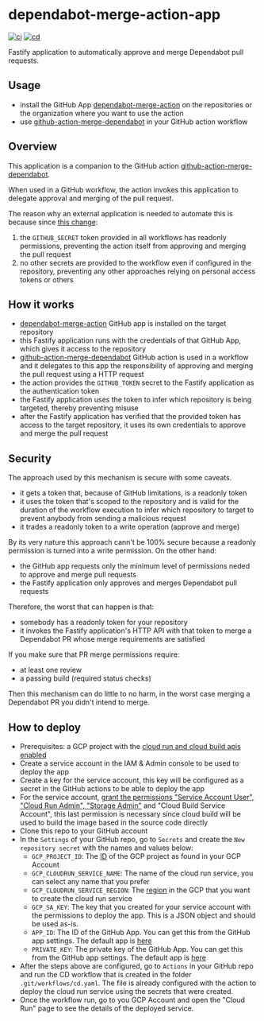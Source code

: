 # dependabot-merge-action-app

[![ci](https://github.com/fastify/dependabot-merge-action-app/actions/workflows/ci.yml/badge.svg)](https://github.com/fastify/dependabot-merge-action-app/actions/workflows/ci.yml)
[![cd](https://github.com/fastify/dependabot-merge-action-app/actions/workflows/cd.yml/badge.svg)](https://github.com/fastify/dependabot-merge-action-app/actions/workflows/cd.yml)

Fastify application to automatically approve and merge Dependabot pull requests.

## Usage

- install the GitHub App [dependabot-merge-action](https://github.com/apps/dependabot-merge-action) on the repositories or the organization where you want to use the action
- use [github-action-merge-dependabot](https://github.com/fastify/github-action-merge-dependabot) in your GitHub action workflow

## Overview

This application is a companion to the GitHub action [github-action-merge-dependabot](https://github.com/fastify/github-action-merge-dependabot).

When used in a GitHub workflow, the action invokes this application to delegate approval and merging of the pull request.

The reason why an external application is needed to automate this is because since [this change](https://github.blog/changelog/2021-02-19-github-actions-workflows-triggered-by-dependabot-prs-will-run-with-read-only-permissions/):

1. the `GITHUB_SECRET` token provided in all workflows has readonly permissions, preventing the action itself from approving and merging the pull request
2. no other secrets are provided to the workflow even if configured in the repository, preventing any other approaches relying on personal access tokens or others

## How it works

- [dependabot-merge-action](https://github.com/apps/dependabot-merge-action) GitHub app is installed on the target repository
- this Fastify application runs with the credentials of that GitHub App, which gives it access to the repository
- [github-action-merge-dependabot](https://github.com/fastify/github-action-merge-dependabot) GitHub action is used in a workflow and it delegates to this app the responsibility of approving and merging the pull request using a HTTP request
- the action provides the `GITHUB_TOKEN` secret to the Fastify application as the authentication token
- the Fastify application uses the token to infer which repository is being targeted, thereby preventing misuse
- after the Fastify application has verified that the provided token has access to the target repository, it uses its own credentials to approve and merge the pull request

## Security

The approach used by this mechanism is secure with some caveats.

- it gets a token that, because of GitHub limitations, is a readonly token
- it uses the token that's scoped to the repository and is valid for the duration of the workflow execution to infer which repository to target to prevent anybody from sending a malicious request
- it trades a readonly token to a write operation (approve and merge)

By its very nature this approach cann't be 100% secure because a readonly permission is turned into a write permission. On the other hand:

- the GitHub app requests only the minimum level of permissions neded to approve and merge pull requests
- the Fastify application only approves and merges Dependabot pull requests

Therefore, the worst that can happen is that:

- somebody has a readonly token for your repository
- it invokes the Fastify application's HTTP API with that token to merge a Dependabot PR whose merge requirements are satisfied

If you make sure that PR merge permissions require:

- at least one review
- a passing build (required status checks)

Then this mechanism can do little to no harm, in the worst case merging a Dependabot PR you didn't intend to merge.

## How to deploy

- Prerequisites: a GCP project with the [cloud run and cloud build apis enabled](https://cloud.google.com/apis/docs/getting-started)
- Create a service account in the IAM & Admin console to be used to deploy the app
- Create a key for the service account, this key will be configured as a secret in the GitHub actions to be able to deploy the app
- For the service account, [grant the permissions "Service Account User", "Cloud Run Admin", "Storage Admin"](https://github.com/google-github-actions/deploy-cloudrun) and "Cloud Build Service Account", this last permission is necessary since cloud build will be used to build the image based in the source code directly
- Clone this repo to your GitHub account
- In the `Settings` of your GitHub repo, go to `Secrets` and create the `New repository secret` with the names and values below:
    - `GCP_PROJECT_ID`: The [ID](https://support.google.com/googleapi/answer/7014113?hl=en) of the GCP project as found in your GCP Account
    - `GCP_CLOUDRUN_SERVICE_NAME`: The name of the cloud run service, you can select any name that you prefer
    - `GCP_CLOUDRUN_SERVICE_REGION`: The [region](https://cloud.google.com/compute/docs/regions-zones) in the GCP that you want to create the cloud run service
    - `GCP_SA_KEY`: The key that you created for your service account with the permissions to deploy the app. This is a JSON object and should be used as-is.
    - `APP_ID`: The ID of the GitHub App. You can get this from the GitHub app settings. The default app is [here](https://github.com/apps/dependabot-merge-action)
    - `PRIVATE_KEY`: The private key of the GitHub App. You can get this from the GitHub app settings. The default app is [here](https://github.com/apps/dependabot-merge-action)
- After the steps above are configured, go to `Actions` in your GitHub repo and run the CD workflow that is created in the folder `.git/workflows/cd.yaml`. The file is already configured with the action to deploy the cloud run service using the secrets that were created.
- Once the workflow run, go to you GCP Account and open the "Cloud Run" page to see the details of the deployed service.

